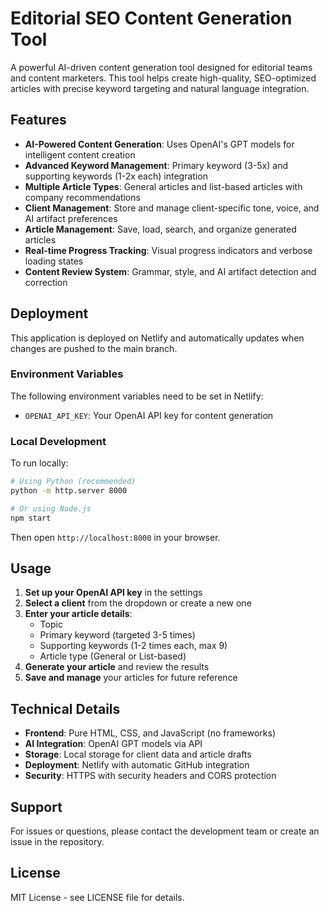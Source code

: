 # Editorial SEO Content Generation Tool

A powerful AI-driven content generation tool designed for editorial teams and content marketers. This tool helps create high-quality, SEO-optimized articles with precise keyword targeting and natural language integration.

## Features

- **AI-Powered Content Generation**: Uses OpenAI's GPT models for intelligent content creation
- **Advanced Keyword Management**: Primary keyword (3-5x) and supporting keywords (1-2x each) integration
- **Multiple Article Types**: General articles and list-based articles with company recommendations
- **Client Management**: Store and manage client-specific tone, voice, and AI artifact preferences
- **Article Management**: Save, load, search, and organize generated articles
- **Real-time Progress Tracking**: Visual progress indicators and verbose loading states
- **Content Review System**: Grammar, style, and AI artifact detection and correction

## Deployment

This application is deployed on Netlify and automatically updates when changes are pushed to the main branch.

### Environment Variables

The following environment variables need to be set in Netlify:

- `OPENAI_API_KEY`: Your OpenAI API key for content generation

### Local Development

To run locally:

```bash
# Using Python (recommended)
python -m http.server 8000

# Or using Node.js
npm start
```

Then open `http://localhost:8000` in your browser.

## Usage

1. **Set up your OpenAI API key** in the settings
2. **Select a client** from the dropdown or create a new one
3. **Enter your article details**:
   - Topic
   - Primary keyword (targeted 3-5 times)
   - Supporting keywords (1-2 times each, max 9)
   - Article type (General or List-based)
4. **Generate your article** and review the results
5. **Save and manage** your articles for future reference

## Technical Details

- **Frontend**: Pure HTML, CSS, and JavaScript (no frameworks)
- **AI Integration**: OpenAI GPT models via API
- **Storage**: Local storage for client data and article drafts
- **Deployment**: Netlify with automatic GitHub integration
- **Security**: HTTPS with security headers and CORS protection

## Support

For issues or questions, please contact the development team or create an issue in the repository.

## License

MIT License - see LICENSE file for details.

